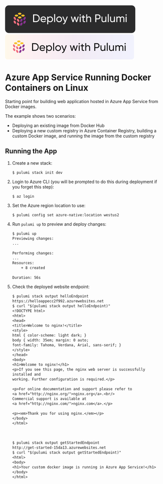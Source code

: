 [![Deploy](../.buttons/deploy-with-pulumi-dark.svg)](https://app.pulumi.com/new?template=https://github.com/pulumi/examples/blob/master/azure-go-appservice-docker/README.md#gh-light-mode-only)
[![Deploy](../.buttons/deploy-with-pulumi-light.svg)](https://app.pulumi.com/new?template=https://github.com/pulumi/examples/blob/master/azure-go-appservice-docker/README.md#gh-dark-mode-only)

# Azure App Service Running Docker Containers on Linux

Starting point for building web application hosted in Azure App Service from Docker images.

The example shows two scenarios:

- Deploying an existing image from Docker Hub
- Deploying a new custom registry in Azure Container Registry, building a custom Docker image, and running the image from the custom registry

## Running the App

1.  Create a new stack:

    ```
    $ pulumi stack init dev
    ```

1.  Login to Azure CLI (you will be prompted to do this during deployment if you forget this step):

    ```
    $ az login
    ```

1. Set the Azure region location to use:

    ```
    $ pulumi config set azure-native:location westus2
    ```

1.  Run `pulumi up` to preview and deploy changes:

    ```
    $ pulumi up
    Previewing changes:
    ...

    Performing changes:
    ...
    Resources:
        + 8 created

    Duration: 56s
    ```

1.  Check the deployed website endpoint:

    ```
    $ pulumi stack output helloEndpoint
    https://helloappecc2f992.azurewebsites.net
    $ curl "$(pulumi stack output helloEndpoint)"
    <!DOCTYPE html>
    <html>
    <head>
    <title>Welcome to nginx!</title>
    <style>
    html { color-scheme: light dark; }
    body { width: 35em; margin: 0 auto;
    font-family: Tahoma, Verdana, Arial, sans-serif; }
    </style>
    </head>
    <body>
    <h1>Welcome to nginx!</h1>
    <p>If you see this page, the nginx web server is successfully installed and
    working. Further configuration is required.</p>

    <p>For online documentation and support please refer to
    <a href="http://nginx.org/">nginx.org</a>.<br/>
    Commercial support is available at
    <a href="http://nginx.com/">nginx.com</a>.</p>

    <p><em>Thank you for using nginx.</em></p>
    </body>
    </html>



    $ pulumi stack output getStartedEndpoint
    http://get-started-15da13.azurewebsites.net
    $ curl "$(pulumi stack output getStartedEndpoint)"
    <html>
    <body>
    <h1>Your custom docker image is running in Azure App Service!</h1>
    </body>
    </html>
    ```
